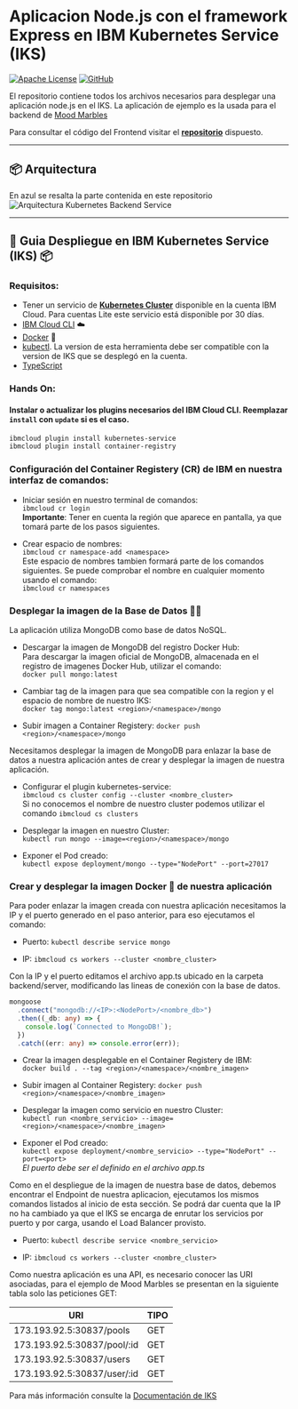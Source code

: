 # Aplicacion Node.js con el framework Express en IBM Kubernetes Service (IKS)

[![Apache License](https://img.shields.io/badge/license-Apache%202.0-orange.svg?style=flat-square)](http://www.apache.org/licenses/LICENSE-2.0)
[![GitHub](https://img.shields.io/github/release/emeloibmco/Kubernetes-Mood-Marbles-Backend.svg?style=flat-square)](https://github.com/emeloibmco/Kubernetes-Mood-Marbles-Backend/releases)

El repositorio contiene todos los archivos necesarios para desplegar una aplicación node.js en el IKS. La aplicación de ejemplo es la usada para el backend de [Mood Marbles](http://moodmarblesfcol.mybluemix.net)

Para consultar el código del Frontend visitar el **[repositorio](https://github.com/emeloibmco/Kubernetes-Mood-Marbles-Front)** dispuesto.

---

## :package: Arquitectura

En azul se resalta la parte contenida en este repositorio <br/>
![Arquitectura Kubernetes Backend Service](https://raw.githubusercontent.com/emeloibmco/Kubernetes-Mood-Marbles-Backend/master/github/images/Mood_Marbles_Arch.png)

---

## 🚀 Guia Despliegue en IBM Kubernetes Service (IKS) 📦

### Requisitos:

- Tener un servicio de **[Kubernetes Cluster]()** disponible en la cuenta IBM Cloud. Para cuentas Lite este servicio está disponible por 30 días.
- [IBM Cloud CLI](https://cloud.ibm.com/docs/cli?topic=cloud-cli-getting-started&locale=en) :cloud:
- [Docker](https://www.docker.com/products/docker-desktop) :whale:
- [kubectl](https://kubernetes.io/docs/tasks/tools/install-kubectl/). La version de esta herramienta debe ser compatible con la version de IKS que se desplegó en la cuenta.
- [TypeScript](https://www.typescriptlang.org/#download-links)

### **Hands On**:

#### Instalar o actualizar los plugins necesarios del IBM Cloud CLI. Reemplazar `install` con `update` si es el caso.

```sh
ibmcloud plugin install kubernetes-service
ibmcloud plugin install container-registry
```

### Configuración del Container Registery (CR) de IBM en nuestra interfaz de comandos:

- Iniciar sesión en nuestro terminal de comandos: <br/>
  `ibmcloud cr login`<br/>
  **Importante**: Tener en cuenta la región que aparece en pantalla, ya que tomará parte de los pasos siguientes.

- Crear espacio de nombres: <br/>
  `ibmcloud cr namespace-add <namespace>`<br/>
  Este espacio de nombres tambien formará parte de los comandos siguientes. Se puede comprobar el nombre en cualquier momento usando el comando: <br/> `ibmcloud cr namespaces`

### Desplegar la imagen de la Base de Datos 🐳💾

La aplicación utiliza MongoDB como base de datos NoSQL.

- Descargar la imagen de MongoDB del registro Docker Hub:<br/>
  Para descargar la imagen oficial de MongoDB, almacenada en el registro de imagenes Docker Hub, utilizar el comando: <br/>
  `docker pull mongo:latest`

- Cambiar tag de la imagen para que sea compatible con la region y el espacio de nombre de nuestro IKS:<br/>
  `docker tag mongo:latest <region>/<namespace>/mongo`

- Subir imagen a Container Registery:
  `docker push <region>/<namespace>/mongo`

Necesitamos desplegar la imagen de MongoDB para enlazar la base de datos a nuestra aplicación antes de crear y desplegar la imagen de nuestra aplicación.

- Configurar el plugin kubernetes-service: <br/>
  `ibmcloud cs cluster config --cluster <nombre_cluster>`<br/>
  Si no conocemos el nombre de nuestro cluster podemos utilizar el comando `ibmcloud cs clusters`

- Desplegar la imagen en nuestro Cluster: <br/>
  `kubectl run mongo --image=<region>/<namespace>/mongo`

- Exponer el Pod creado:<br/>
  `kubectl expose deployment/mongo --type="NodePort" --port=27017`<br/>

### Crear y desplegar la imagen Docker :whale: de nuestra aplicación

Para poder enlazar la imagen creada con nuestra aplicación necesitamos la IP y el puerto generado en el paso anterior, para eso ejecutamos el comando: <br/>

- Puerto: `kubectl describe service mongo`<br/>

- IP: `ibmcloud cs workers --cluster <nombre_cluster>`

Con la IP y el puerto editamos el archivo app.ts ubicado en la carpeta backend/server, modificando las lineas de conexión con la base de datos.

```typescript
mongoose
  .connect("mongodb://<IP>:<NodePort>/<nombre_db>")
  .then((_db: any) => {
    console.log(`Connected to MongoDB!`);
  })
  .catch((err: any) => console.error(err));
```

- Crear la imagen desplegable en el Container Registery de IBM:<br/>
  `docker build . --tag <region>/<namespace>/<nombre_imagen>`

- Subir imagen al Container Registery:
  `docker push <region>/<namespace>/<nombre_imagen>`

- Desplegar la imagen como servicio en nuestro Cluster: <br/>
  `kubectl run <nombre_servicio> --image=<region>/<namespace>/<nombre_imagen>`

- Exponer el Pod creado:<br/>
  `kubectl expose deployment/<nombre_servicio> --type="NodePort" --port=<port>`<br/>
  _El puerto debe ser el definido en el archivo app.ts_

Como en el despliegue de la imagen de nuestra base de datos, debemos encontrar el Endpoint de nuestra aplicacion, ejecutamos los mismos comandos listados al inicio de esta sección. Se podrá dar cuenta que la IP no ha cambiado ya que el IKS se encarga de enrutar los servicios por puerto y por carga, usando el Load Balancer provisto.

- Puerto: `kubectl describe service <nombre_servicio>`<br/>

- IP: `ibmcloud cs workers --cluster <nombre_cluster>`

Como nuestra aplicación es una API, es necesario conocer las URI asociadas, para el ejemplo de Mood Marbles se presentan en la siguiente tabla solo las peticiones GET:

| URI                         | TIPO |
| --------------------------- | ---- |
| 173.193.92.5:30837/pools    | GET  |
| 173.193.92.5:30837/pool/:id | GET  |
| 173.193.92.5:30837/users    | GET  |
| 173.193.92.5:30837/user/:id | GET  |

Para más información consulte la [Documentación de IKS](https://cloud.ibm.com/docs/containers?topic=containers-getting-started)
